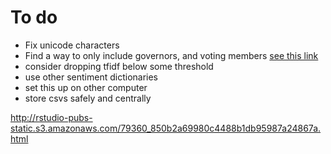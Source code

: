 # To do

- Fix unicode characters
- Find a way to only include governors, and voting members [see this link](https://www.stlouisfed.org/open-vault/2022/nov/fomc-voting-rotation-explained)
- consider dropping tfidf below some threshold
- use other sentiment dictionaries
- set this up on other computer
- store csvs safely and centrally

http://rstudio-pubs-static.s3.amazonaws.com/79360_850b2a69980c4488b1db95987a24867a.html